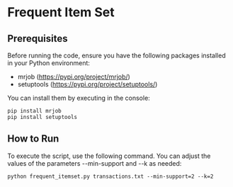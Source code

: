 # Frequent Item Set

## Prerequisites

Before running the code, ensure you have the following packages installed in your Python environment:

- mrjob (https://pypi.org/project/mrjob/)
- setuptools (https://pypi.org/project/setuptools/)

You can install them by executing in the console:
```
pip install mrjob
pip install setuptools
```

## How to Run

To execute the script, use the following command.
You can adjust the values of the parameters --min-support and --k as needed:

```
python frequent_itemset.py transactions.txt --min-support=2 --k=2
```